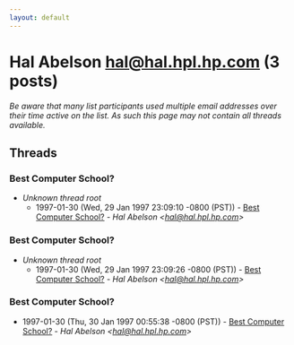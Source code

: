 ```yaml
---
layout: default
---
```


# Hal Abelson <hal@hal.hpl.hp.com> (3 posts)

_Be aware that many list participants used multiple email addresses over their time active on the list. As such this page may not contain all threads available._

## Threads

### Best Computer School?
+ _Unknown thread root_
  + 1997-01-30 (Wed, 29 Jan 1997 23:09:10 -0800 (PST)) - [Best Computer School?](/archive/1997/01/116a843efbfc5c9218ab967554e18465d5b20427269728434b5fe8df2b3845ad) - _Hal Abelson \<hal@hal.hpl.hp.com\>_

### Best Computer School?
+ _Unknown thread root_
  + 1997-01-30 (Wed, 29 Jan 1997 23:09:26 -0800 (PST)) - [Best Computer School?](/archive/1997/01/10f2e428e40bcc2d205ba291be76f74a0f92a7103df49b0e09f79dfe53602cab) - _Hal Abelson \<hal@hal.hpl.hp.com\>_

### Best Computer School?
+ 1997-01-30 (Thu, 30 Jan 1997 00:55:38 -0800 (PST)) - [Best Computer School?](/archive/1997/01/f58dffa51a34f0245c1ce3239dfc125422fa6e6049e66e09f56df43a6cd687b6) - _Hal Abelson \<hal@hal.hpl.hp.com\>_

